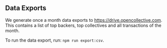 ## Data Exports

We generate once a month data exports to https://drive.opencollective.com. This contains a list of top backers, top collectives and all transactions of the month.

To run the data export, run: `npm run export:csv`.
